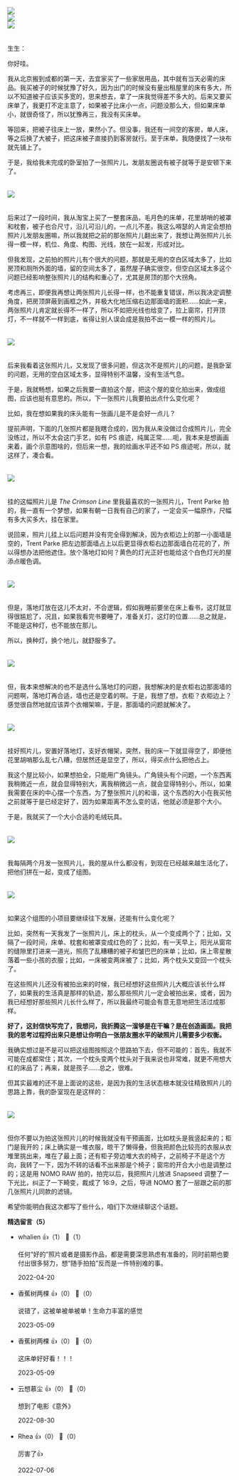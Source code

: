 [![](https://static001.geekbang.org/resource/image/3e/04/3e8b2bc3418a93866743a70d0edd8d04.jpg?wh=750x360)](http://time.geekbang.org/column/article/501250)  
[![](https://static001.geekbang.org/resource/image/20/0a/20aa023b7793e68823ee866912d3e30a.jpg?wh=750x360)](http://time.geekbang.org/column/article/501954)  
[![](https://static001.geekbang.org/resource/image/5e/b9/5e898f12fe13654e02e6c272fc3c1db9.jpg?wh=750x360)](http://time.geekbang.org/column/article/502665)

　  
生生：

你好哇。

我从北京搬到成都的第一天，去宜家买了一些家居用品，其中就有当天必需的床品。我买被子的时候犹豫了好久，因为出门的时候没有量出租屋里的床有多大，所以不知道被子应该买多宽的，思来想去，拿了一床我觉得差不多大的。后来又要买床单了，我更打不定主意了，如果被子比床小一点，问题没那么大，但如果床单小，就很奇怪了，所以犹豫再三，我没有买床单。

等回来，把被子往床上一放，果然小了。但没事，我还有一间空的客房，单人床，等之后换了大被子，把这床被子直接扔到客房就行。至于床单，我随便找了一块布就先铺上了。

于是，我给我未完成的卧室拍了一张照片儿，发朋友圈说有被子就等于是安顿下来了。  
　

![](https://static001.geekbang.org/resource/image/59/3c/595be4f40ff0bda2571a8ceb4ed46a3c.jpg?wh=3850x2566)

　  
后来过了一段时间，我从淘宝上买了一整套床品，毛月色的床单，花里胡哨的被罩和枕套，被子也合尺寸，沿儿可沿儿的，一点儿不差。我这么嘚瑟的人肯定会想拍照片儿发朋友圈嘛，所以我就把之前的那张照片儿翻出来了，我想让两张照片儿长得一模一样，机位、角度、构图、光线，放在一起发，形成对比。

但我发现，之前拍的照片儿有个很大的问题，那就是无用的空白区域太多了，比如房顶和厕所外面的墙，留的空间太多了，虽然屋子确实很空，但空白区域太多这个问题已经影响整张照片儿的结构和重心了，尤其是房顶的那个大拐角。

考虑再三，即便我再想让两张照片儿长得一样，也不能重复错误，所以我决定调整角度，把房顶屏蔽到画框之外，并极大化地压缩右边那面墙的面积……如此一来，两张照片儿肯定就长得不一样了，所以不如把光线也给变了，拉上窗帘，打开顶灯，不一样就不一样到底，省得让别人误会成是我拍不出一模一样的照片儿。  
　

![](https://static001.geekbang.org/resource/image/5b/cd/5b8c6372c9c3bc9c1da1e39e2586dacd.jpg?wh=3478x2318)

　  
后来我看着这张照片儿，又发现了很多问题，但这次不是照片儿的问题，是我卧室的问题，无用的空白区域太多，显得特别不温馨，没有生活气息。

于是，我就畅想，如果之后我要一直拍这个屋，把这个屋的变化拍出来，做成组图，应该也挺有意思的。所以，下一张照片儿我要拍出点什么变化呢？

比如，我在想如果我的床头能有一张画儿是不是会好一点儿？

提前声明，下面的几张照片都是我瞎合成的，因为我从来没做过合成照片儿，完全没练过，所以不太会这门手艺，如有 PS 痕迹，纯属正常……呃，我本来是想画画来着，画个示意图啥的，但后来一想，我的绘画水平还不如 PS 痕迹呢，所以，就这样了，凑合看。  
　

![](https://static001.geekbang.org/resource/image/88/28/882236dfd7902b953a2071daf1542e28.jpg?wh=3478x2318)

　  
挂的这幅照片儿是 *The Crimson Line* 里我最喜欢的一张照片儿，Trent Parke 拍的，我一直有一个梦想，如果有朝一日我有自己的家了，一定会买一幅原作，尺幅有多大买多大，挂在家里。

说回来，照片儿挂上以后问题并没有完全得到解决，因为衣柜边上的那一小面墙是空的，Trent Parke 把左边那面墙占上以后更显得衣柜右边那面墙白花花的了，所以得想办法把他遮住。放个落地灯如何？黄色的灯光正好也能给这个白色灯光的屋添点暖色调。  
　

![](https://static001.geekbang.org/resource/image/33/e5/3302c4c652b608053f74f3d98468f1e5.jpg?wh=3478x2318)

　  
但是，落地灯放在这儿不太对，不合逻辑，假如我睡前要坐在床上看书，这灯就显得很尴尬了，况且，如果我看完书要睡了，准备关灯，这灯的位置……总之就是，不能是这种灯，也不能放在那儿。

所以，换种灯，换个地儿，就舒服多了。  
　

![](https://static001.geekbang.org/resource/image/7a/a5/7ac36881e15115ae7f70e0131b89cba5.jpg?wh=3478x2318)

　  
但，我本来想解决的也不是选什么落地灯的问题，我想解决的是衣柜右边那面墙的问题啊，落地灯再合适，墙也还是空着的啊。于是，我想了想，衣柜？衣柜边上？感觉很自然地就应该弄个衣帽架嘛，于是，那面墙的问题就解决了。  
　

![](https://static001.geekbang.org/resource/image/b3/04/b3a6de2c6a7335d0a21bff7a0c941b04.jpg?wh=3478x2318)

　  
挂好照片儿，安置好落地灯，支好衣帽架，突然，我的床一下就显得空了，即便他花里胡哨那么乱七八糟，但居然还是显空了，所以，得买点什么把他占上。

我这个屋比较小，如果想拍全，只能用广角镜头。广角镜头有个问题，一个东西离我稍微近一点，就会显得特别大，离我稍微远一点，就会显得特别小，所以，如果我需要在床的中心摆一个东西，为了整张照片儿的和谐，这个东西的大小在我买他之前就等于是已经定好了，因为如果距离不怎么变的话，他就必须是那个大小。

于是，我就买了一个大小合适的毛绒玩具。  
　

![](https://static001.geekbang.org/resource/image/98/9a/982bbeb47e90a17ebcb449dbc88f639a.jpg?wh=3478x2318)

　  
我每隔两个月发一张照片儿，我的屋从什么都没有，到现在已经越来越生活化了，把他们拼在一起，变成了组图。  
　

![](https://static001.geekbang.org/resource/image/05/9e/055111798753de0725437e50305bc69e.jpg?wh=7323x7466)

　  
如果这个组图的小项目要继续往下发展，还能有什么变化呢？

比如，突然有一天我发了一张照片儿，床上的枕头，从一个变成两个了；比如，又隔了一段时间，床单、枕套和被罩变成红色的了；比如，有一天早上，阳光从窗帘的缝隙里打进来一道光，照亮了乱糟糟的被子和皱巴巴的床单；比如，床上零星散落着一些小孩的衣服；比如，一床被变两床被了；比如，两个枕头又变回一个枕头了。

在这些照片儿还没有被拍出来的时候，我已经想好这些照片儿大概应该长什么样了，如果我的生活真是那样的轨迹，那么那些照片儿一定会被拍出来，或者，因为我已经想好那些照片儿长什么样了，所以我最终可能会有意无意地把生活过成那样。

**好了，这封信快写完了，我想问，我折腾这一溜够是在干嘛？是在创造画面。我把我的思考过程捋出来只是想让你明白一张朋友圈水平的破照片儿需要多少权衡。**

我确实想过是不是可以把这组图按照这个思路拍下去，但不可能的：首先，我就不可能在成都常住；其次，一个枕头变两个枕头对于我来说也非常难，就更不用想大红的床品了；再来，就是孩子……总之，很难。

但其实最难的还不是上面说的这些，是因为我的生活状态根本就没往精致照片儿的思路上靠，我的卧室现在是这样的：  
　

![](https://static001.geekbang.org/resource/image/b9/33/b955293688f248c7e3db55c56e607433.jpg?wh=3780x2127)

　  
但你不要以为拍这张照片儿的时候我就没有干预画面，比如枕头是我竖起来的；柜门是我开的；床上确实是一堆衣服，晾干了懒得叠，但我把颜色比较亮的衣服从衣堆里挑出来，堆在了最上面；还有柜子旁边堆大衣的椅子，之前椅子不是这个方向，我转了一下，因为不转的话看不出来那是个椅子；窗帘的开合大小也是调整过的；这是用 NOMO RAW 拍的，拍完以后，我把照片儿放进 Snapseed 调整了一下光比，纠正了一下畸变，裁成了 16:9，之后，导进 NOMO 套了一层跟之前的那几张照片儿同款的滤镜。

希望你能明白我这次都写了些什么，咱们下次继续聊这个话题。
<div><strong>精选留言（5）</strong></div><ul>
<li><span>whalien</span> 👍（1） 💬（1）<p>任何“好的”照片或者是摄影作品，都是需要深思熟虑有准备的，同时前期也要付出很多努力，想“随手拍拍”反而是一件特别难的事。</p>2022-04-20</li><br/><li><span>香蕉树两棵</span> 👍（0） 💬（0）<p>说错了，这被单被单被单！生命力丰富的感觉</p>2023-05-09</li><br/><li><span>香蕉树两棵</span> 👍（0） 💬（0）<p>这床单好好看！！！</p>2023-05-09</li><br/><li><span>云想慕尘</span> 👍（0） 💬（0）<p>想到了电影《意外》</p>2022-08-30</li><br/><li><span>Rhea</span> 👍（0） 💬（0）<p>厉害了👍</p>2022-07-06</li><br/>
</ul>